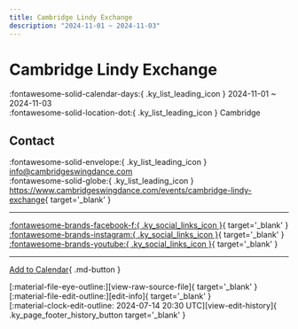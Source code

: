 ```yaml
---
title: Cambridge Lindy Exchange
description: "2024-11-01 ~ 2024-11-03"
---
```


# Cambridge Lindy Exchange 

:fontawesome-solid-calendar-days:{ .ky_list_leading_icon } 2024-11-01 ~ 2024-11-03  
:fontawesome-solid-location-dot:{ .ky_list_leading_icon } Cambridge  

## Contact

:fontawesome-solid-envelope:{ .ky_list_leading_icon } <info@cambridgeswingdance.com>  
:fontawesome-solid-globe:{ .ky_list_leading_icon } <https://www.cambridgeswingdance.com/events/cambridge-lindy-exchange>{ target='_blank' }  

---

 [:fontawesome-brands-facebook-f:{ .ky_social_links_icon }](https://www.facebook.com/cambridgeswingdance){ target='_blank' } [:fontawesome-brands-instagram:{ .ky_social_links_icon }](https://instagram.com/cambridgeswingdance){ target='_blank' } [:fontawesome-brands-youtube:{ .ky_social_links_icon }](https://youtube.com/@cambridgelindyhop){ target='_blank' }

---

[Add to Calendar](https://swing.news/ics/en/2024/uk/cambridge-lindy-exchange-2024.ics){ .md-button }

<div class="ky_page_footer" markdown>
<div class="ky_page_footer_trailing" markdown="span">
[:material-file-eye-outline:][view-raw-source-file]{ target='_blank' }
[:material-file-edit-outline:][edit-info]{ target='_blank' }
</div>
<div class="ky_page_footer_leading" markdown="span">
[:material-clock-edit-outline: 2024-07-14 20:30 UTC][view-edit-history]{ .ky_page_footer_history_button target='_blank' }
</div>
</div>

[view-raw-source-file]: https://github.com/swingdance/events/blob/main/2024/uk/cambridge-lindy-exchange-2024.json "View Raw Source File"
[edit-info]: https://github.com/swingdance/events/issues/new?assignees=&labels=update+event&projects=&template=03-update_entity.yml&title=%5B2024%2Fuk%5D%20Cambridge%20Lindy%20Exchange&region=uk&year=2024&id=cambridge-lindy-exchange-2024&name=Cambridge%20Lindy%20Exchange&org_id= "Edit Info"

[view-edit-history]: https://github.com/swingdance/events/commits/main/2024/uk/cambridge-lindy-exchange-2024.json "View Edit History"
